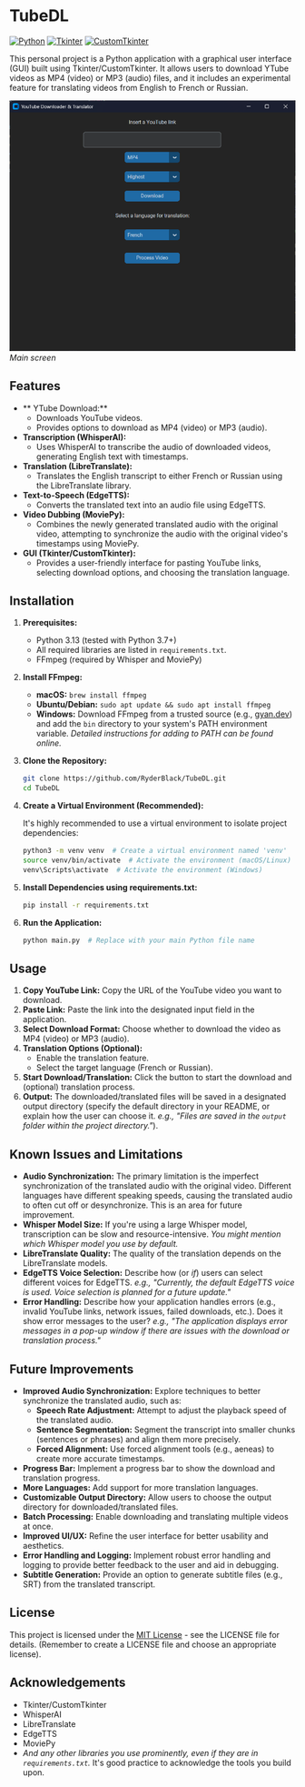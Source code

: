 # TubeDL

[![Python](https://img.shields.io/badge/Python-3.13-blue.svg)](https://www.python.org/)
[![Tkinter](https://img.shields.io/badge/Tkinter-GUI-yellow.svg)](https://docs.python.org/3/library/tkinter.html)
[![CustomTkinter](https://img.shields.io/badge/CustomTkinter-GUI-orange.svg)](https://github.com/TomSchimansky/CustomTkinter)

This personal project is a Python application with a graphical user interface (GUI) built using Tkinter/CustomTkinter. It allows users to download YTube videos as MP4 (video) or MP3 (audio) files, and it includes an experimental feature for translating videos from English to French or Russian.

![Main Screen](./tubeDL_01.png) 
*Main screen*

## Features

*   ** YTube Download:**
    *   Downloads YouTube videos.
    *   Provides options to download as MP4 (video) or MP3 (audio).
*   **Transcription (WhisperAI):**
    *   Uses WhisperAI to transcribe the audio of downloaded videos, generating English text with timestamps.
*   **Translation (LibreTranslate):**
    *   Translates the English transcript to either French or Russian using the LibreTranslate library.
*   **Text-to-Speech (EdgeTTS):**
    *   Converts the translated text into an audio file using EdgeTTS.
*   **Video Dubbing (MoviePy):**
    *   Combines the newly generated translated audio with the original video, attempting to synchronize the audio with the original video's timestamps using MoviePy.
*   **GUI (Tkinter/CustomTkinter):**
    *   Provides a user-friendly interface for pasting YouTube links, selecting download options, and choosing the translation language.

## Installation

1.  **Prerequisites:**
    *   Python 3.13 (tested with Python 3.7+)
    *   All required libraries are listed in `requirements.txt`.
    *   FFmpeg (required by Whisper and MoviePy)

2.  **Install FFmpeg:**

    *   **macOS:** `brew install ffmpeg`
    *   **Ubuntu/Debian:** `sudo apt update && sudo apt install ffmpeg`
    *   **Windows:** Download FFmpeg from a trusted source (e.g., [gyan.dev](https://www.gyan.dev/ffmpeg/builds/)) and add the `bin` directory to your system's PATH environment variable.  *Detailed instructions for adding to PATH can be found online.*

3.  **Clone the Repository:**

    ```bash
    git clone https://github.com/RyderBlack/TubeDL.git
    cd TubeDL 
    ```

4.  **Create a Virtual Environment (Recommended):**

    It's highly recommended to use a virtual environment to isolate project dependencies:

    ```bash
    python3 -m venv venv  # Create a virtual environment named 'venv'
    source venv/bin/activate  # Activate the environment (macOS/Linux)
    venv\Scripts\activate  # Activate the environment (Windows)
    ```

5.  **Install Dependencies using requirements.txt:**

    ```bash
    pip install -r requirements.txt
    ```

6.  **Run the Application:**

    ```bash
    python main.py  # Replace with your main Python file name
    ```

## Usage

1.  **Copy YouTube Link:** Copy the URL of the YouTube video you want to download.
2.  **Paste Link:** Paste the link into the designated input field in the application.
3.  **Select Download Format:** Choose whether to download the video as MP4 (video) or MP3 (audio).
4.  **Translation Options (Optional):**
    *   Enable the translation feature.
    *   Select the target language (French or Russian).
5.  **Start Download/Translation:** Click the button to start the download and (optional) translation process.
6.  **Output:** The downloaded/translated files will be saved in a designated output directory (specify the default directory in your README, or explain how the user can choose it. *e.g., "Files are saved in the `output` folder within the project directory."*).

## Known Issues and Limitations

*   **Audio Synchronization:** The primary limitation is the imperfect synchronization of the translated audio with the original video.  Different languages have different speaking speeds, causing the translated audio to often cut off or desynchronize. This is an area for future improvement.
* **Whisper Model Size:**  If you're using a large Whisper model, transcription can be slow and resource-intensive.  *You might mention which Whisper model you use by default.*
*   **LibreTranslate Quality:** The quality of the translation depends on the LibreTranslate models.
* **EdgeTTS Voice Selection:** Describe how (or *if*) users can select different voices for EdgeTTS.  *e.g., "Currently, the default EdgeTTS voice is used.  Voice selection is planned for a future update."*
* **Error Handling:** Describe how your application handles errors (e.g., invalid YouTube links, network issues, failed downloads, etc.). Does it show error messages to the user? *e.g., "The application displays error messages in a pop-up window if there are issues with the download or translation process."*

## Future Improvements

*   **Improved Audio Synchronization:** Explore techniques to better synchronize the translated audio, such as:
    *   **Speech Rate Adjustment:**  Attempt to adjust the playback speed of the translated audio.
    *   **Sentence Segmentation:**  Segment the transcript into smaller chunks (sentences or phrases) and align them more precisely.
    *   **Forced Alignment:**  Use forced alignment tools (e.g., aeneas) to create more accurate timestamps.
*   **Progress Bar:**  Implement a progress bar to show the download and translation progress.
*   **More Languages:** Add support for more translation languages.
*   **Customizable Output Directory:** Allow users to choose the output directory for downloaded/translated files.
*   **Batch Processing:**  Enable downloading and translating multiple videos at once.
* **Improved UI/UX:**  Refine the user interface for better usability and aesthetics.
* **Error Handling and Logging:** Implement robust error handling and logging to provide better feedback to the user and aid in debugging.
* **Subtitle Generation:** Provide an option to generate subtitle files (e.g., SRT) from the translated transcript.

## License

This project is licensed under the [MIT License](LICENSE) - see the LICENSE file for details. (Remember to create a LICENSE file and choose an appropriate license).

## Acknowledgements

*   Tkinter/CustomTkinter
*   WhisperAI
*   LibreTranslate
*   EdgeTTS
*   MoviePy
*   *And any other libraries you use prominently, even if they are in `requirements.txt`.* It's good practice to acknowledge the tools you build upon.
